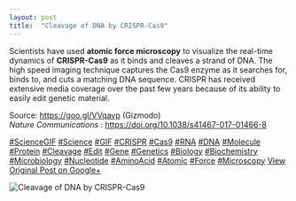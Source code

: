 ```yaml
---
layout: post
title:  "Cleavage of DNA by CRISPR-Cas9"
---
```


Scientists have used **atomic force microscopy** to visualize the real-time dynamics of **CRISPR-Cas9** as it binds and cleaves a strand of DNA. The high speed imaging technique captures the Cas9 enzyme as it searches for, binds to, and cuts a matching DNA sequence. CRISPR has received extensive media coverage over the past few years because of its ability to easily edit genetic material.  
  
Source: <https://goo.gl/VVqavp> (Gizmodo)  
 _Nature Communications_ : <https://doi.org/10.1038/s41467-017-01466-8>  
  
[#ScienceGIF](https://plus.google.com/s/%23ScienceGIF/posts) [#Science](https://plus.google.com/s/%23Science/posts) [#GIF](https://plus.google.com/s/%23GIF/posts) [#CRISPR](https://plus.google.com/s/%23CRISPR/posts) [#Cas9](https://plus.google.com/s/%23Cas9/posts) [#RNA](https://plus.google.com/s/%23RNA/posts) [#DNA](https://plus.google.com/s/%23DNA/posts) [#Molecule](https://plus.google.com/s/%23Molecule/posts) [#Protein](https://plus.google.com/s/%23Protein/posts) [#Cleavage](https://plus.google.com/s/%23Cleavage/posts) [#Edit](https://plus.google.com/s/%23Edit/posts) [#Gene](https://plus.google.com/s/%23Gene/posts) [#Genetics](https://plus.google.com/s/%23Genetics/posts) [#Biology](https://plus.google.com/s/%23Biology/posts) [#Biochemistry](https://plus.google.com/s/%23Biochemistry/posts) [#Microbiology](https://plus.google.com/s/%23Microbiology/posts) [#Nucleotide](https://plus.google.com/s/%23Nucleotide/posts) [#AminoAcid](https://plus.google.com/s/%23AminoAcid/posts) [#Atomic](https://plus.google.com/s/%23Atomic/posts) [#Force](https://plus.google.com/s/%23Force/posts) [#Microscopy](https://plus.google.com/s/%23Microscopy/posts)
[View Original Post on Google+](https://plus.google.com/+ColinSullender/posts/4xEuVtA7ZMG)

![Cleavage of DNA by CRISPR-Cas9](/assets/img/2017-11-25-Cleavage-of-DNA-by-CRISPRCas9.gif)
